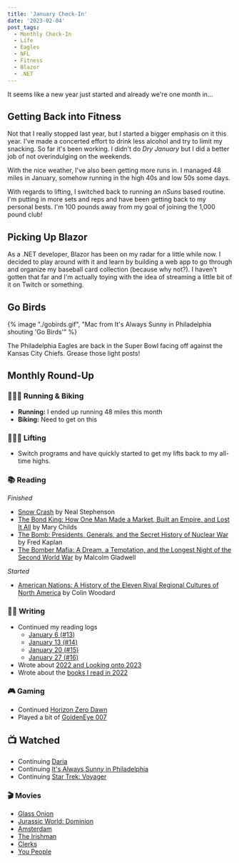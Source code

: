 ```yaml
---
title: 'January Check-In'
date: '2023-02-04'
post_tags:
  - Monthly Check-In
  - Life
  - Eagles
  - NFL
  - Fitness
  - Blazor
  - .NET
---
```


It seems like a new year just started and already we're one month in...
<!-- excerpt -->

## Getting Back into Fitness
Not that I really stopped last year, but I started a bigger emphasis on it this year. I've made a concerted effort to drink less alcohol and try to limit my snacking. So far it's been working. I didn't do *Dry January* but I did a better job of not overindulging on the weekends.

With the nice weather, I've also been getting more runs in. I managed 48 miles in January, somehow running in the high 40s and low 50s some days.

With regards to lifting, I switched back to running an *nSuns* based routine. I'm putting in more sets and reps and have been getting back to my personal bests. I'm 100 pounds away from my goal of joining the 1,000 pound club!

## Picking Up Blazor
As a .NET developer, Blazor has been on my radar for a little while now. I decided to play around with it and learn by building a web app to go through and organize my baseball card collection (because why not?). I haven't gotten that far and I'm actually toying with the idea of streaming a little bit of it on Twitch or something.

## Go Birds

{% image "./gobirds.gif", "Mac from It's Always Sunny in Philadelphia shouting 'Go Birds'" %}

The Philadelphia Eagles are back in the Super Bowl facing off against the Kansas City Chiefs. Grease those light posts!

## Monthly Round-Up

### 🏃🏼‍♂️ Running & Biking

- **Running:** I ended up running 48 miles this month
- **Biking:** Need to get on this

### 🏋🏼‍♂️ Lifting

- Switch programs and have quickly started to get my lifts back to my all-time highs.

### 📚 Reading

*Finished*
- [Snow Crash](https://bookshop.org/p/books/snow-crash-neal-stephenson/7327954?ean=9780553380958) by Neal Stephenson
- [The Bond King: How One Man Made a Market, Built an Empire, and Lost It All](https://bookshop.org/p/books/the-bond-king-how-one-man-made-a-market-built-an-empire-and-lost-it-all-mary-childs/15873505?ean=9781250120847) by Mary Childs
- [The Bomb: Presidents, Generals, and the Secret History of Nuclear War](https://bookshop.org/p/books/the-bomb-presidents-generals-and-the-secret-history-of-nuclear-war-fred-kaplan/7774644?ean=9781982107307) by Fred Kaplan
- [The Bomber Mafia: A Dream, a Temptation, and the Longest Night of the Second World War](https://bookshop.org/p/books/the-bomber-mafia-a-dream-a-temptation-and-the-longest-night-of-the-second-world-war-malcolm-gladwell/17377135?ean=9780316296816) by Malcolm Gladwell

*Started*
- [American Nations: A History of the Eleven Rival Regional Cultures of North America](https://bookshop.org/p/books/american-nations-a-history-of-the-eleven-rival-regional-cultures-of-north-america-colin-woodard/16638225?ean=9780143122029) by Colin Woodard

### ✍🏻 Writing

- Continued my reading logs
	- [January 6 (#13)](https://kpwags.com/posts/2023/01/06/reading-log-january-6-13)
	- [January 13 (#14)](https://kpwags.com/posts/2023/01/13/reading-log-january-13-14)
	- [January 20 (#15)](https://kpwags.com/posts/2023/01/20/reading-log-january-20-15)
	- [January 27 (#16)](https://kpwags.com/posts/2023/01/27/reading-log-january-27-16)
- Wrote about [2022 and Looking onto 2023](https://kpwags.com/posts/2023/01/02/2022-retrospective)
- Wrote about the [books I read in 2022](https://kpwags.com/posts/2023/01/07/books-i-read-in-2022)

### 🎮 Gaming

- Continued [Horizon Zero Dawn](https://www.playstation.com/en-us/games/horizon-zero-dawn/)
- Played a bit of [GoldenEye 007](https://www.xbox.com/en-us/games/store/goldeneye-007/9n6639h7vgh4)

## 📺 Watched

- Continuing [Daria](https://www.imdb.com/title/tt0118298/)
- Continuing [It's Always Sunny in Philadelphia](https://www.imdb.com/title/tt0472954/)
- Continuing [Star Trek: Voyager](https://www.imdb.com/title/tt0112178/)

### 🎬 Movies

- [Glass Onion](https://www.imdb.com/title/tt11564570/)
- [Jurassic World: Dominion](https://www.imdb.com/title/tt8041270/)
- [Amsterdam](https://www.imdb.com/title/tt10304142/)
- [The Irishman](https://www.imdb.com/title/tt1302006/)
- [Clerks](https://www.imdb.com/title/tt0109445/)
- [You People](https://www.imdb.com/title/tt14826022/)